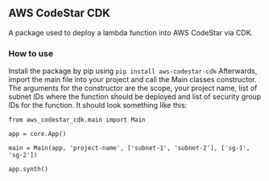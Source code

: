 ## AWS CodeStar CDK
A package used to deploy a lambda function into AWS CodeStar via CDK.

### How to use
Install the package by pip using 
```pip install aws-codestar-cdk```
Afterwards, import the main file into your project and call the Main classes constructor.
The arguments for the constructor are the scope, your project name, list of subnet IDs where the function should be deployed and list of security group IDs for the function.
It should look something like this:
```from aws_cdk import core
from aws_codestar_cdk.main import Main

app = core.App()

main = Main(app, 'project-name', ['subnet-1', 'subnet-2'], ['sg-1', 'sg-2'])

app.synth()
```
